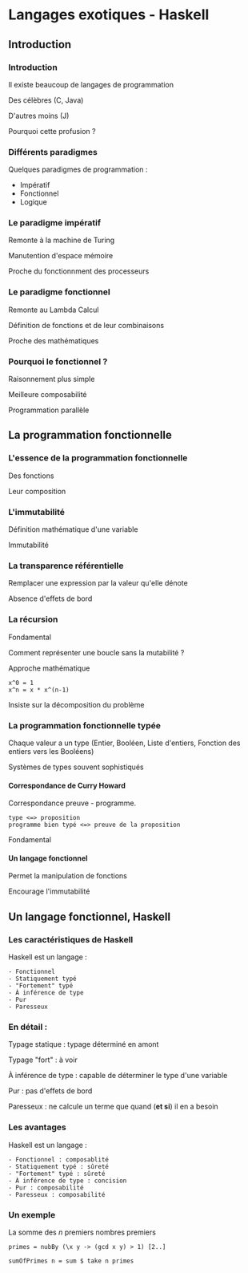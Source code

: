 # Langages exotiques - Haskell

## Introduction

### Introduction

Il existe beaucoup de langages de programmation

Des célèbres (C, Java)

D'autres moins (J)

Pourquoi cette profusion ?

### Différents paradigmes

Quelques paradigmes de programmation :

 - Impératif
 - Fonctionnel
 - Logique

### Le paradigme impératif

Remonte à la machine de Turing

Manutention d'espace mémoire

Proche du fonctionnment des processeurs

### Le paradigme fonctionnel

Remonte au Lambda Calcul

Définition de fonctions et de leur combinaisons

Proche des mathématiques

### Pourquoi le fonctionnel ?

Raisonnement plus simple

Meilleure composabilité

Programmation parallèle

## La programmation fonctionnelle

### L'essence de la programmation fonctionnelle

Des fonctions

Leur composition

### L'immutabilité

Définition mathématique d'une variable

Immutabilité

### La transparence référentielle

Remplacer une expression par la valeur qu'elle dénote

Absence d'effets de bord

### La récursion

Fondamental

Comment représenter une boucle sans la mutabilité ?

Approche mathématique

    x^0 = 1
    x^n = x * x^(n-1)

Insiste sur la décomposition du problème

### La programmation fonctionnelle typée

Chaque valeur a un type (Entier, Booléen, Liste d'entiers, Fonction des
entiers vers les Booléens)

Systèmes de types souvent sophistiqués

#### Correspondance de Curry Howard

Correspondance preuve - programme.

    type <=> proposition
    programme bien typé <=> preuve de la proposition

Fondamental

#### Un langage fonctionnel

Permet la manipulation de fonctions

Encourage l'immutabilité

## Un langage fonctionnel, Haskell

### Les caractéristiques de Haskell

Haskell est un langage :

    - Fonctionnel
    - Statiquement typé
    - "Fortement" typé
    - À inférence de type
    - Pur
    - Paresseux

### En détail :

Typage statique : typage déterminé en amont

Typage "fort" : à voir

À inférence de type : capable de déterminer le type d'une variable

Pur : pas d'effets de bord

Paresseux : ne calcule un terme que quand (**et si**) il en a besoin

### Les avantages

Haskell est un langage :

    - Fonctionnel : composablité
    - Statiquement typé : sûreté
    - "Fortement" typé : sûreté
    - À inférence de type : concision
    - Pur : composabilité
    - Paresseux : composabilité


### Un exemple

La somme des *n* premiers nombres premiers

    primes = nubBy (\x y -> (gcd x y) > 1) [2..]

    sumOfPrimes n = sum $ take n primes
